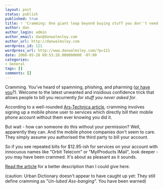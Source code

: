 ```yaml
---
layout: post
status: publish
published: true
title: ! 'Cramming: One giant leap beyond buying stuff you don''t need'
author: dan
author_login: admin
author_email: dan@danwalmsley.com
author_url: http://danwalmsley.com
wordpress_id: 121
wordpress_url: http://www.danwalmsley.com/?p=121
date: 2008-05-28 09:53:28.000000000 -07:00
categories:
- General
tags: []
comments: []
---
```

Cramming. You've heard of spamming, phishing, and pharming (<a href="http://urbandictionary.com">or have you</a>?). Welcome to the latest unwanted and insidious confidence trick that allows people to bill you recurrently <em>for stuff you never asked for</em>.

According to a well-rounded <a href="http://arstechnica.com/articles/culture/cram-this.ars">Ars-Technica article</a>, cramming involves signing up a mobile phone user to services which directly bill their mobile phone account without them ever knowing you did it.

But wait - how can someone do this without your permission? Well, apparently they can. And the mobile phone companies don't seem to care. They simply assume you authorised the third party to bill your account.

So if you see repeated bills for $12.95-ish for services on your account with innocuous names like "Orbit Telecom" or "MyIProducts IMail", look deeper - you may have been crammed. It's about as pleasant as it sounds.

<a href="http://arstechnica.com/articles/culture/cram-this.ars">Read the article</a> for a better description than I could give here.

(caution: Urban Dictionary doesn't appear to have caught up yet: They still define cramming as "<em>Un-lubed Ass-banging</em>". You have been warned)
